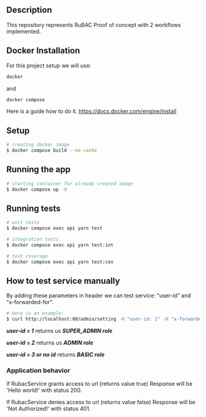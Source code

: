 ## Description

This repository represents RuBAC Proof of concept with 2 workflows implemented.

## Docker Installation
For this project setup we will use:

```bash
docker 
```
and
```bash
docker compose
```

Here is a guide how to do it.
https://docs.docker.com/engine/install

## Setup

```bash
# creating docker image
$ docker compose build --no-cache
```

## Running the app

```bash
# starting container for already created image
$ docker compose up -d

```

## Running tests

```bash
# unit tests
$ docker compose exec api yarn test

# integration tests
$ docker compose exec api yarn test:int

# test coverage
$ docker compose exec api yarn test:cov
```

## How to test service manually

By adding these parameters in header we can test service: 
"user-id" and "x-forwarded-for".

```bash
# Here is an example:
$ curl http://localhost:80/admin/setting -H "user-id: 1" -H "x-forwarded-for: 100.100.100.1"
```

***user-id = 1*** returns us ***SUPER_ADMIN role***

***user-id = 2*** returns us ***ADMIN role***

***user-id = 3 or no id*** returns ***BASIC role***

### Application behavior 

If RubacService grants access to url (returns value true)
Response will be 'Hello world!' with status 200.

If RubacService denies access to url (returns value false)
Response will be 'Not Authorized!' with status 401.

